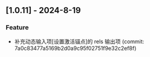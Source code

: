 ## [1.0.11] - 2024-8-19

### Feature

- 补充动态输入项[设置激活锚点]的 rels 输出项 (commit: 7a0c83477a5169b2d0a9c95f02751f9e32c2ef8f)

